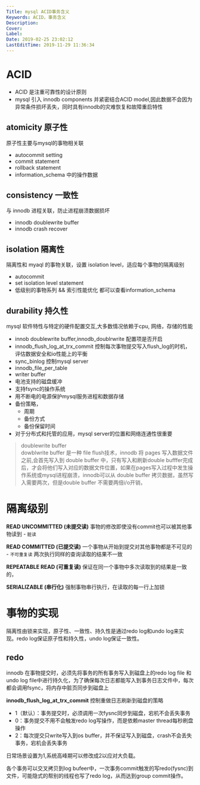 ```yaml
---
Title: mysql ACID事务含义
Keywords: ACID，事务含义
Description: 
Cover: 
Label: 
Date: 2019-02-25 23:02:12
LastEditTime: 2019-11-29 11:36:34
---
```



# ACID

- ACID 是注重可靠性的设计原则
- mysql 引入 innodb components 并紧密结合ACID model,因此数据不会因为异常条件损坏丢失，同时具有innodb的灾难恢复和故障重启特性

## atomicity 原子性

原子性主要与mysql的事物相关联

- autocommit setting
- commit statement
- rollback statement
- information_schema 中的操作数据


## consistency 一致性

与 innodb 进程关联，防止进程崩溃数据损坏

- innodb doublewrite buffer
- innodb crash recover

## isolation 隔离性

隔离性和 myaql 的事物关联，设置 isolation level，适应每个事物的隔离级别

- autocommit
- set isolation level statement
- 低级别的事物系列 && 索引性能优化 都可以查看information_schema


## durability 持久性

mysql 软件特性与特定的硬件配置交互,大多数情况依赖于cpu, 网络，存储的性能

- innob doublewrite buffer,innodb_doublrwrite 配置项是否开启
- innodb_flush_log_at_trx_commit 控制每次事物提交写入flush_log的时机，评估数据安全和io性能上的平衡
- sync_binlog 控制mysql server 
- innodb_file_per_table
- writer buffer
- 电池支持的磁盘缓冲
- 支持fsync的操作系统
- 用不断电的电源保护mysql服务进程和数据存储
- 备份策略，
    - 周期
    - 备份方式
    - 备份保留时间
- 对于分布式和托管的应用，mysql server的位置和网络连通性很重要


> doublewrite buffer \
dowblwrite buffer 是一种 file flush技术，innodb 将 pages 写入数据文件之前,会首先写入到 double buffer 中，只有写入和刷新double bufffer完成后，才会将他们写入对应的数据文件位置，如果在pages写入过程中发生操作系统或mysql进程崩溃，innodb可以从 double buffer 拷贝数据，虽然写入需要两次，但是double buffer 不需要两倍i/o开销，

# 隔离级别

**READ UNCOMMITTED (未提交读)**
事物的修改即使没有commit也可以被其他事物读到 - `脏读`

**READ COMMITTED (已提交读)**
一个事物从开始到提交对其他事物都是不可见的 - `不可重复读` 两次执行同样的查询读取的结果不一致

**REPEATABLE READ (可重复读)**
保证在同一个事物中多次读取到的结果是一致的，

**SERIALIZABLE (串行化)**
强制事物串行执行，在读取的每一行上加锁

# 事物的实现

隔离性由锁来实现，原子性、一致性、持久性是通过redo log和undo log来实现。redo log保证原子性和持久性，undo log保证一致性。

## redo

innodb 在事物提交时，必须先将事务的所有事务写入到磁盘上的redo log file 和undo log file中进行持久化，为了确保每次日志都能写入到事务日志文件中，每次都会调用fsync，将内存中脏页同步到磁盘上

**innodb_flush_log_at_trx_commit** 控制重做日志刷新到磁盘的策略

- 1（默认）：事务提交时，必须调用一次fysnc同步到磁盘，宕机不会丢失事务
- 0：事务提交不用不会触发redo log写操作，而是依赖master thread每秒刷盘操作
- 2：每次提交只write写入到os buffer，并不保证写入到磁盘，crash不会丢失事务，宕机会丢失事务

日常场景设置为1,系统高峰期可以修改成2以应对大负载。

各个事务可以交叉拷贝到log bufeer中，一次事务commit触发的写redo(fysnc)到文件，可能隐式的帮别的线程也写了redo log，从而达到group commit操作。

